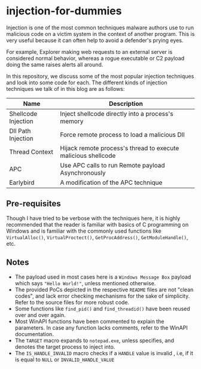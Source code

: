 # injection-for-dummies
Injection is one of the most common techniques malware authors use to run malicious code on a victim system in the context of another program. This is very useful because it can often help to avoid a defender's prying eyes. 

For example, Explorer making web requests to an external server is considered normal behavior, whereas a rogue executable or C2 payload doing the same raises alerts all around.

In this repository, we discuss some of the most popular injection techniques and look into some code for each. The different kinds of injection techniques we talk of in this blog are as follows:

| Name | Description |
|---|--|
|Shellcode Injection | Inject shellcode directly into a process's memory |
| Dll Path Injection | Force remote process to load a malicious Dll |
| Thread Context | Hijack remote process's thread to execute malicious shellcode |
| APC | Use APC calls to run Remote payload Asynchronously |
| Earlybird | A modification of the APC technique |gi 

## Pre-requisites
Though I have tried to be verbose with the techniques here, it is highly recommended that the reader is familiar with basics of C programming on Windows and is familiar with the commonly used functions like `VirtualAlloc()`, `VirtualProctect()`, `GetProcAddress()`, `GetModuleHandle()`, etc.

## Notes

- The payload used in most cases here is a `Windows Message Box` payload which says `"Hello World!"`, unless mentioned otherwise. 
- The provided PoCs depicted in the respective `README` files are not "clean codes", and lack error checking mechanisms for the sake of simplicity. Refer to the source files for more robust code.
- Some functions like `find_pid()` and `find_threadid()` have been reused over and over again.
- Most WinAPI functions have been commented to explain the parameters. In case any function lacks comments, refer to the WinAPI documentation. 
- The `TARGET` macro expands to `notepad.exe`, unless specifies, and denotes the target process to inject into.
- The `IS_HANDLE_INVALID` macro checks if a `HANDLE` value is invalid , i.e, if it is equal to `NULL` or `INVALID_HANDLE_VALUE`